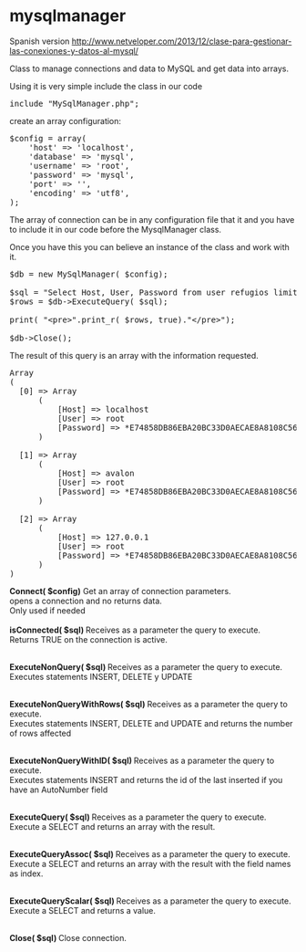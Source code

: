 mysqlmanager
============

Spanish version http://www.netveloper.com/2013/12/clase-para-gestionar-las-conexiones-y-datos-al-mysql/

Class to manage connections and data to MySQL and get data into arrays.

Using it is very simple
include the class in our code

<pre>
include "MySqlManager.php";
</pre>

create an array configuration:
<pre>
$config = array(
	'host' => 'localhost',
	'database' => 'mysql',
	'username' => 'root',
	'password' => 'mysql',
	'port' => '',
	'encoding' => 'utf8',
);
</pre>

The array of connection can be in any configuration file that it and you have to include it in our code before the MysqlManager class.

Once you have this you can believe an instance of the class and work with it.

<pre>
$db = new MySqlManager( $config);

$sql = "Select Host, User, Password from user refugios limit 3";
$rows = $db->ExecuteQuery( $sql);

print( "&lt;pre>".print_r( $rows, true)."&lt;/pre>");	

$db->Close();
</pre>

The result of this query is an array with the information requested.
<pre>
Array
(
  [0] => Array
      (
          [Host] => localhost
          [User] => root
          [Password] => *E74858DB86EBA20BC33D0AECAE8A8108C56B17FA
      )

  [1] => Array
      (
          [Host] => avalon
          [User] => root
          [Password] => *E74858DB86EBA20BC33D0AECAE8A8108C56B17FA
      )

  [2] => Array
      (
          [Host] => 127.0.0.1
          [User] => root
          [Password] => *E74858DB86EBA20BC33D0AECAE8A8108C56B17FA
      )
)
</pre>

<b>Connect( $config)</b>
Get an array of connection parameters.<br>
opens a connection and no returns data.<br>
Only used if needed<br>
<br>
<b>isConnected( $sql)  </b>
Receives as a parameter the query to execute.<br>
Returns TRUE on the connection is active.<br><br>
   
<b>ExecuteNonQuery( $sql) </b>
Receives as a parameter the query to execute.<br>
Executes statements INSERT, DELETE y UPDATE<br><br>
  
<b>ExecuteNonQueryWithRows( $sql) </b>
Receives as a parameter the query to execute.<br>
Executes statements INSERT, DELETE and UPDATE and returns the number of rows affected<br><br>
  
<b>ExecuteNonQueryWithID( $sql) </b>
Receives as a parameter the query to execute.<br>
Executes statements INSERT and returns the id of the last inserted if you have an AutoNumber field<br><br>
  
<b>ExecuteQuery( $sql) </b>
Receives as a parameter the query to execute.<br>
Execute a SELECT and returns an array with the result.<br><br>
   
<b>ExecuteQueryAssoc( $sql) </b>
Receives as a parameter the query to execute.<br>
Execute a SELECT and returns an array with the result with the field names as index.<br><br>
   
<b>ExecuteQueryScalar( $sql) </b>
Receives as a parameter the query to execute.<br>
Execute a SELECT and returns a value.<br><br>

<b>Close( $sql) </b>
Close connection.<br><br><br>

